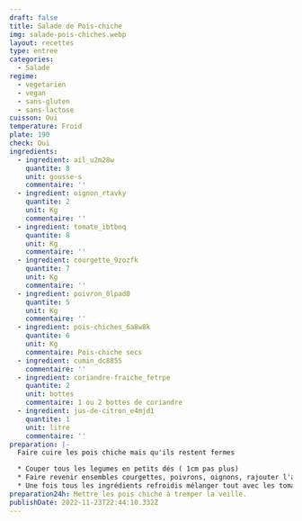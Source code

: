 ```yaml
---
draft: false
title: Salade de Pois-chiche
img: salade-pois-chiches.webp
layout: recettes
type: entree
categories:
  - Salade
regime:
  - vegetarien
  - vegan
  - sans-gluten
  - sans-lactose
cuisson: Oui
temperature: Froid
plate: 190
check: Oui
ingredients:
  - ingredient: ail_u2m28w
    quantite: 8
    unit: gousse·s
    commentaire: ''
  - ingredient: oignon_rtavky
    quantite: 2
    unit: Kg
    commentaire: ''
  - ingredient: tomate_ibtbnq
    quantite: 8
    unit: Kg
    commentaire: ''
  - ingredient: courgette_9zozfk
    quantite: 7
    unit: Kg
    commentaire: ''
  - ingredient: poivron_0lpad0
    quantite: 5
    unit: Kg
    commentaire: ''
  - ingredient: pois-chiches_6a8w8k
    quantite: 6
    unit: Kg
    commentaire: Pois-chiche secs
  - ingredient: cumin_dc8855
    commentaire: ''
  - ingredient: coriandre-fraiche_fetrpe
    quantite: 2
    unit: bottes
    commentaire: 1 ou 2 bottes de coriandre
  - ingredient: jus-de-citron_e4mjd1
    quantite: 1
    unit: litre
    commentaire: ''
preparation: |-
  Faire cuire les pois chiche mais qu'ils restent fermes

  * Couper tous les legumes en petits dés ( 1cm pas plus)
  * Faire revenir ensembles courgettes, poivrons, oignons, rajouter l'ail à la fin.
  * Une fois tous les ingrédients refroidis mélanger tout avec les tomates et l'herbe.
preparation24h: Mettre les pois chiche à tremper la veille.
publishDate: 2022-11-23T22:44:10.332Z
---
```

